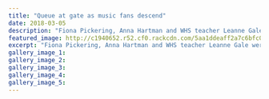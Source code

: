 ```yaml
---
title: "Queue at gate as music fans descend"
date: 2018-03-05
description: "Fiona Pickering, Anna Hartman and WHS teacher Leanne Gale (left) were among hundreds at the Butler property..."
featured_image: http://c1940652.r52.cf0.rackcdn.com/5aa1ddeaff2a7c6bfc000a39/Leanne-Gale-Pauls-rd-music-5-march-chron.jpg
excerpt: "Fiona Pickering, Anna Hartman and WHS teacher Leanne Gale were among hundreds at the Butler property."
gallery_image_1: 
gallery_image_2: 
gallery_image_3: 
gallery_image_4: 
gallery_image_5: 
---
```

